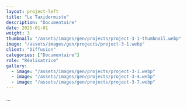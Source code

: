 ```yaml
---
layout: project-left
title: "Le Taxidermiste"
description: "Documentaire"
date: 2025-01-01
weight: 3
thumbnail: "/assets/images/gen/projects/project-3-1-thumbnail.webp"
image: "/assets/images/gen/projects/project-3-1.webp"
client: "Diffusion"
categories: ["Documentaire"]
role: "Réalisatrice"
gallery:
  - image: "/assets/images/gen/projects/project-3-1.webp"
  - image: "/assets/images/gen/projects/project-3-4.webp"
  - image: "/assets/images/gen/projects/project-3-7.webp"
---
```


...